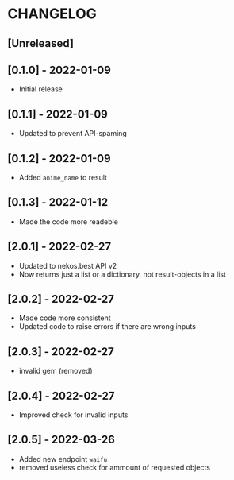# CHANGELOG

## [Unreleased]

## [0.1.0] - 2022-01-09

- Initial release

## [0.1.1] - 2022-01-09

- Updated to prevent API-spaming

## [0.1.2] - 2022-01-09

- Added `anime_name` to result

## [0.1.3] - 2022-01-12

- Made the code more readeble

## [2.0.1] - 2022-02-27

- Updated to nekos.best API v2
- Now returns just a list or a dictionary, not result-objects in a list

## [2.0.2] - 2022-02-27

- Made code more consistent
- Updated code to raise errors if there are wrong inputs

## [2.0.3] - 2022-02-27

- invalid gem (removed)

## [2.0.4] - 2022-02-27

- Improved check for invalid inputs

## [2.0.5] - 2022-03-26

- Added new endpoint `waifu`
- removed useless check for ammount of requested objects

